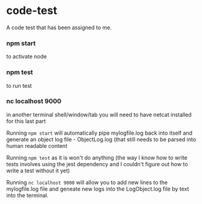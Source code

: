 # code-test
A code test that has been assigned to me.


### npm start
to activate node

### npm test
to run test

### nc localhost 9000
in another terminal shell/window/tab
you will need to have netcat installed for this last part

Running `npm start` will automatically pipe mylogfile.log back into itself and generate 
an object log file - ObjectLog.log (that still needs to be parsed into human readable content

Running `npm test` as it is won't do anything (the way I know how to write tests
involves using the jest dependency and I couldn't figure out how to write a
test without it yet)

Running `nc localhost 9000` will allow you to add new lines to the mylogfile.log file and geneate
new logs into the LogObject.log file by text into the terminal.
